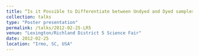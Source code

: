 ```yaml
---
title: “Is it Possible to Differentiate between Undyed and Dyed samples of Cotton, Nylon, and Polyester using ATR-FTIR and Multivariate Statistical Analysis?”
collection: talks
type: "Poster presentation"
permalink: /talks/2012-02-25-LR5
venue: "Lexington/Richland District 5 Science Fair"
date: 2012-02-25
location: "Irmo, SC, USA"
---
```

